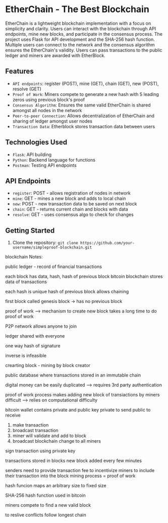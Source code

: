# EtherChain - The Best Blockchain

EtherChain is a lightweight blockchain implementation with a focus on simplicity and clarity. Users can interact with the blockchain through API endpoints, mine new blocks, and participate in the consensus process. The project uses Flask for API development and the SHA-256 hash function. Multiple users can connect to the network and the consensus algorithm ensures the EtherChain's validity. Users can pass transactions to the public ledger and miners are awarded with EtherBlock.

## Features

- `API endpoints`: register (POST), mine (GET), chain (GET), new (POST), resolve (GET)
- `Proof of Work`: Miners compete to generate a new hash with 5 leading zeros using previous block's proof
- `Consensus Algorithm`: Ensures the same valid EtherChain is shared amongst all nodes in the network
- `Peer-to-peer Connection`: Allows decentralization of EtherChain and sharing of ledger amongst user nodes
- `Transaction Data`: Etherblock stores transaction data between users

## Technologies Used

- `Flask`: API building
- `Python`: Backend language for functions
- `Postman`: Testing API endpoints

## API Endpoints

- `register`: POST - allows registration of nodes in network
- `mine`: GET - mines a new block and adds to local chain
- `new`: POST - new transaction data to be saved on next block
- `chain`: GET - returns current chain and blocks with data
- `resolve`: GET - uses consensus algo to check for changes

## Getting Started

1. Clone the repository:
   ```git clone https://github.com/your-username/simpleproof-blockchain.git```







blockchain Notes:

public ledger - record of financial transactions

each block has data, hash, hash of previous block
bitcoin blockchain stores data of transactions

each hash is unique
hash of previous block allows chaining

first block called genesis block -> has no previous block

proof of work --> mechanism to create new block
takes a long time to do proof of work

P2P network allows anyone to join

ledger shared with everyone

one way hash of signature 

inverse is infeasible

crearting block - mining by block creator

public database where transactions stored in an immutable chain

digital money can be easily duplicated --> requires 3rd party authentication

proof of work process makes adding new block of transiactions by miners difficult --> relies on computational difficulty

bitcoin wallet contains private and public key
private to send
public to receive

1. make transaction
2. broadcast transaction
3. miner will validate and add to block
4. broadcast blockchain change to all miners

sign transaction using private key

transactions stored in blocks
new block added every few minutes

senders need to provide transaction fee to incentivize miners to include their transaction into the block
mining process = proof of work

hash funcion maps an arbitrary size to fixed size

SHA-256 hash function used in bitcoin

miners compete to find a new valid block

to reslive conflicts follow longest chain

